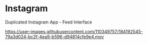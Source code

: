 # Instagram
Duplicated Instagram App - Feed Interface

https://user-images.githubusercontent.com/110349757/184192545-79a3d024-bc2f-4ea9-b596-d94814cfe9e4.mov

